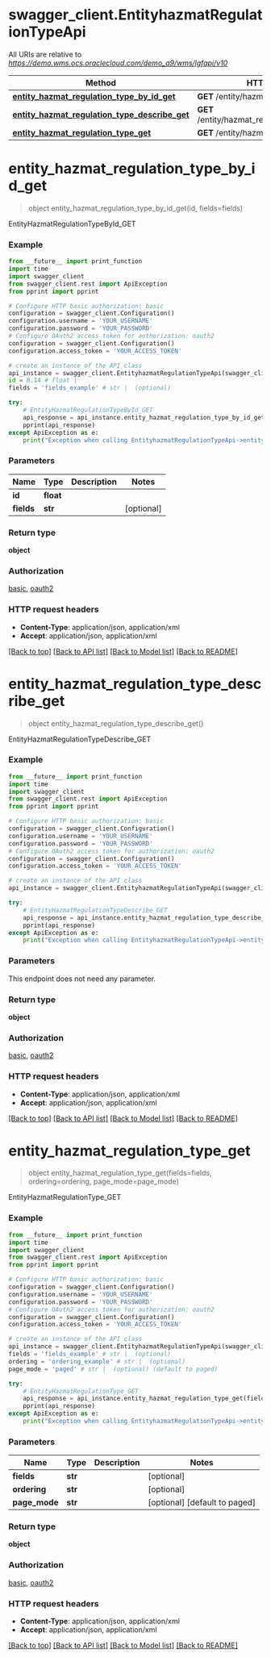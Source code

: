# swagger_client.EntityhazmatRegulationTypeApi

All URIs are relative to *https://demo.wms.ocs.oraclecloud.com/demo_a9/wms/lgfapi/v10*

Method | HTTP request | Description
------------- | ------------- | -------------
[**entity_hazmat_regulation_type_by_id_get**](EntityhazmatRegulationTypeApi.md#entity_hazmat_regulation_type_by_id_get) | **GET** /entity/hazmat_regulation_type/{id} | EntityHazmatRegulationTypeById_GET
[**entity_hazmat_regulation_type_describe_get**](EntityhazmatRegulationTypeApi.md#entity_hazmat_regulation_type_describe_get) | **GET** /entity/hazmat_regulation_type/describe | EntityHazmatRegulationTypeDescribe_GET
[**entity_hazmat_regulation_type_get**](EntityhazmatRegulationTypeApi.md#entity_hazmat_regulation_type_get) | **GET** /entity/hazmat_regulation_type | EntityHazmatRegulationType_GET


# **entity_hazmat_regulation_type_by_id_get**
> object entity_hazmat_regulation_type_by_id_get(id, fields=fields)

EntityHazmatRegulationTypeById_GET



### Example
```python
from __future__ import print_function
import time
import swagger_client
from swagger_client.rest import ApiException
from pprint import pprint

# Configure HTTP basic authorization: basic
configuration = swagger_client.Configuration()
configuration.username = 'YOUR_USERNAME'
configuration.password = 'YOUR_PASSWORD'
# Configure OAuth2 access token for authorization: oauth2
configuration = swagger_client.Configuration()
configuration.access_token = 'YOUR_ACCESS_TOKEN'

# create an instance of the API class
api_instance = swagger_client.EntityhazmatRegulationTypeApi(swagger_client.ApiClient(configuration))
id = 8.14 # float | 
fields = 'fields_example' # str |  (optional)

try:
    # EntityHazmatRegulationTypeById_GET
    api_response = api_instance.entity_hazmat_regulation_type_by_id_get(id, fields=fields)
    pprint(api_response)
except ApiException as e:
    print("Exception when calling EntityhazmatRegulationTypeApi->entity_hazmat_regulation_type_by_id_get: %s\n" % e)
```

### Parameters

Name | Type | Description  | Notes
------------- | ------------- | ------------- | -------------
 **id** | **float**|  | 
 **fields** | **str**|  | [optional] 

### Return type

**object**

### Authorization

[basic](../README.md#basic), [oauth2](../README.md#oauth2)

### HTTP request headers

 - **Content-Type**: application/json, application/xml
 - **Accept**: application/json, application/xml

[[Back to top]](#) [[Back to API list]](../README.md#documentation-for-api-endpoints) [[Back to Model list]](../README.md#documentation-for-models) [[Back to README]](../README.md)

# **entity_hazmat_regulation_type_describe_get**
> object entity_hazmat_regulation_type_describe_get()

EntityHazmatRegulationTypeDescribe_GET



### Example
```python
from __future__ import print_function
import time
import swagger_client
from swagger_client.rest import ApiException
from pprint import pprint

# Configure HTTP basic authorization: basic
configuration = swagger_client.Configuration()
configuration.username = 'YOUR_USERNAME'
configuration.password = 'YOUR_PASSWORD'
# Configure OAuth2 access token for authorization: oauth2
configuration = swagger_client.Configuration()
configuration.access_token = 'YOUR_ACCESS_TOKEN'

# create an instance of the API class
api_instance = swagger_client.EntityhazmatRegulationTypeApi(swagger_client.ApiClient(configuration))

try:
    # EntityHazmatRegulationTypeDescribe_GET
    api_response = api_instance.entity_hazmat_regulation_type_describe_get()
    pprint(api_response)
except ApiException as e:
    print("Exception when calling EntityhazmatRegulationTypeApi->entity_hazmat_regulation_type_describe_get: %s\n" % e)
```

### Parameters
This endpoint does not need any parameter.

### Return type

**object**

### Authorization

[basic](../README.md#basic), [oauth2](../README.md#oauth2)

### HTTP request headers

 - **Content-Type**: application/json, application/xml
 - **Accept**: application/json, application/xml

[[Back to top]](#) [[Back to API list]](../README.md#documentation-for-api-endpoints) [[Back to Model list]](../README.md#documentation-for-models) [[Back to README]](../README.md)

# **entity_hazmat_regulation_type_get**
> object entity_hazmat_regulation_type_get(fields=fields, ordering=ordering, page_mode=page_mode)

EntityHazmatRegulationType_GET



### Example
```python
from __future__ import print_function
import time
import swagger_client
from swagger_client.rest import ApiException
from pprint import pprint

# Configure HTTP basic authorization: basic
configuration = swagger_client.Configuration()
configuration.username = 'YOUR_USERNAME'
configuration.password = 'YOUR_PASSWORD'
# Configure OAuth2 access token for authorization: oauth2
configuration = swagger_client.Configuration()
configuration.access_token = 'YOUR_ACCESS_TOKEN'

# create an instance of the API class
api_instance = swagger_client.EntityhazmatRegulationTypeApi(swagger_client.ApiClient(configuration))
fields = 'fields_example' # str |  (optional)
ordering = 'ordering_example' # str |  (optional)
page_mode = 'paged' # str |  (optional) (default to paged)

try:
    # EntityHazmatRegulationType_GET
    api_response = api_instance.entity_hazmat_regulation_type_get(fields=fields, ordering=ordering, page_mode=page_mode)
    pprint(api_response)
except ApiException as e:
    print("Exception when calling EntityhazmatRegulationTypeApi->entity_hazmat_regulation_type_get: %s\n" % e)
```

### Parameters

Name | Type | Description  | Notes
------------- | ------------- | ------------- | -------------
 **fields** | **str**|  | [optional] 
 **ordering** | **str**|  | [optional] 
 **page_mode** | **str**|  | [optional] [default to paged]

### Return type

**object**

### Authorization

[basic](../README.md#basic), [oauth2](../README.md#oauth2)

### HTTP request headers

 - **Content-Type**: application/json, application/xml
 - **Accept**: application/json, application/xml

[[Back to top]](#) [[Back to API list]](../README.md#documentation-for-api-endpoints) [[Back to Model list]](../README.md#documentation-for-models) [[Back to README]](../README.md)

